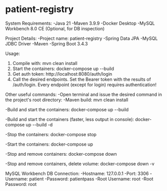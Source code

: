 # patient-registry
System Requirements:
-Java 21
-Maven 3.9.9
-Docker Desktop
-MySQL Workbench 8.0 CE (Optional, for DB inspection)

Project Details:
-Project name: patient-registry
-Spring Data JPA
-MySQL JDBC Driver
-Maven
-Spring Boot 3.4.3

Usage:
1) Compile with: mvn clean install
2) Start the containers: docker-compose up --build
3) Get auth token: http://localhost:8080/auth/login
4) Call the desired endpoints. Set the Bearer token with the results of /auth/login. Every endpoint (except for login) requires authentication!

Other useful commands:
-Open terminal and issue the desired command in the project's root directory:
-Maven build:
mvn clean install

-Build and start the containers:
docker-compose up --build

-Build and start the containers (faster, less output in console):
docker-compose up --build -d

-Stop the containers:
docker-compose stop

-Start the containers:
docker-compose up

-Stop and remove containers:
docker-compose down

-Stop and remove containers, delete volume:
docker-compose down -v

MySQL Workbench DB Connection:
-Hostname: 127.0.0.1
-Port: 3306
-Username: patient
-Password: patientpass
-Root Username: root
-Root Password: root

